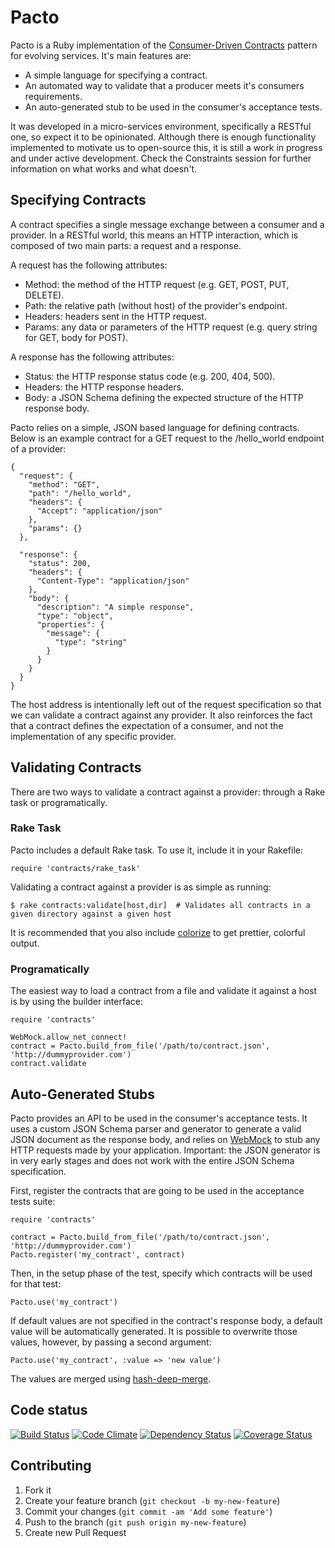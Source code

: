 # Pacto

Pacto is a Ruby implementation of the [Consumer-Driven Contracts](http://martinfowler.com/articles/consumerDrivenContracts.html)
pattern for evolving services. It's main features are:

- A simple language for specifying a contract.
- An automated way to validate that a producer meets it's consumers requirements.
- An auto-generated stub to be used in the consumer's acceptance tests.

It was developed in a micro-services environment, specifically a RESTful one, so expect it to be opinionated. Although
there is enough functionality implemented to motivate us to open-source this, it is still a work in progress and under active
development. Check the Constraints session for further information on what works and what doesn't.

## Specifying Contracts

A contract specifies a single message exchange between a consumer and a provider. In a RESTful world, this means
an HTTP interaction, which is composed of two main parts: a request and a response.

A request has the following attributes:

- Method: the method of the HTTP request (e.g. GET, POST, PUT, DELETE).
- Path: the relative path (without host) of the provider's endpoint.
- Headers: headers sent in the HTTP request.
- Params: any data or parameters of the HTTP request (e.g. query string for GET, body for POST).

A response has the following attributes:

- Status: the HTTP response status code (e.g. 200, 404, 500).
- Headers: the HTTP response headers.
- Body: a JSON Schema defining the expected structure of the HTTP response body.

Pacto relies on a simple, JSON based language for defining contracts. Below is an example contract for a GET request
to the /hello_world endpoint of a provider:

    {
      "request": {
        "method": "GET",
        "path": "/hello_world",
        "headers": {
          "Accept": "application/json"
        },
        "params": {}
      },

      "response": {
        "status": 200,
        "headers": {
          "Content-Type": "application/json"
        },
        "body": {
          "description": "A simple response",
          "type": "object",
          "properties": {
            "message": {
              "type": "string"
            }
          }
        }
      }
    }

The host address is intentionally left out of the request specification so that we can validate a contract against any provider.
It also reinforces the fact that a contract defines the expectation of a consumer, and not the implementation of any specific provider.

## Validating Contracts

There are two ways to validate a contract against a provider: through a Rake task or programatically.

### Rake Task

Pacto includes a default Rake task. To use it, include it in your Rakefile:

    require 'contracts/rake_task'

Validating a contract against a provider is as simple as running:

    $ rake contracts:validate[host,dir]  # Validates all contracts in a given directory against a given host

It is recommended that you also include [colorize](https://github.com/fazibear/colorize) to get prettier, colorful output.

### Programatically

The easiest way to load a contract from a file and validate it against a host is by using the builder interface:

    require 'contracts'

    WebMock.allow_net_connect!
    contract = Pacto.build_from_file('/path/to/contract.json', 'http://dummyprovider.com')
    contract.validate

## Auto-Generated Stubs

Pacto provides an API to be used in the consumer's acceptance tests. It uses a custom JSON Schema parser and generator
to generate a valid JSON document as the response body, and relies on [WebMock](https://github.com/bblimke/webmock)
to stub any HTTP requests made by your application. Important: the JSON generator is in very early stages and does not work
with the entire JSON Schema specification.

First, register the contracts that are going to be used in the acceptance tests suite:

    require 'contracts'

    contract = Pacto.build_from_file('/path/to/contract.json', 'http://dummyprovider.com')
    Pacto.register('my_contract', contract)

Then, in the setup phase of the test, specify which contracts will be used for that test:

    Pacto.use('my_contract')

If default values are not specified in the contract's response body, a default value will be automatically generated. It is possible
to overwrite those values, however, by passing a second argument:

    Pacto.use('my_contract', :value => 'new value')

The values are merged using [hash-deep-merge](https://github.com/Offirmo/hash-deep-merge).

## Code status

[![Build Status](https://travis-ci.org/thoughtworks/contracts.png)](https://travis-ci.org/thoughtworks/contracts)
[![Code Climate](https://codeclimate.com/github/thoughtworks/contracts.png)](https://codeclimate.com/github/thoughtworks/contracts)
[![Dependency Status](https://gemnasium.com/thoughtworks/contracts.png)](https://gemnasium.com/thoughtworks/contracts)
[![Coverage Status](https://coveralls.io/repos/thoughtworks/contracts/badge.png)](https://coveralls.io/r/thoughtworks/contracts)

## Contributing

1. Fork it
2. Create your feature branch (`git checkout -b my-new-feature`)
3. Commit your changes (`git commit -am 'Add some feature'`)
4. Push to the branch (`git push origin my-new-feature`)
5. Create new Pull Request
